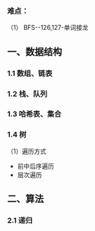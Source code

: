 ### 难点：   
（1） BFS--126,127-单词接龙          

## 一、数据结构         
### 1.1 数组、链表       
### 1.2 栈、队列   
### 1.3 哈希表、集合    
### 1.4 树        
（1）遍历方式      
- 前中后序遍历
- 层次遍历


## 二、算法     
### 2.1 递归        


